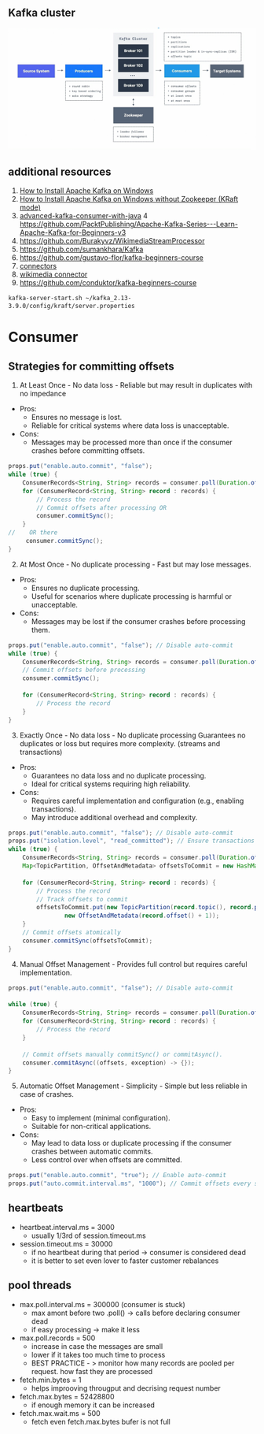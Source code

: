 ## Kafka cluster

![kafka_cluster](kafka_cluster.png)


## additional resources 
1. [How to Install Apache Kafka on Windows](https://learn.conduktor.io/kafka/how-to-install-apache-kafka-on-windows/#(optional)-Changing-the-Kafka-and-Zookeeper-data-storage-directory-5)
2. [How to Install Apache Kafka on Windows without Zookeeper (KRaft mode)](https://learn.conduktor.io/kafka/how-to-install-apache-kafka-on-windows-without-zookeeper-kraft-mode/)
3. [advanced-kafka-consumer-with-java](https://learn.conduktor.io/kafka/advanced-kafka-consumer-with-java/)
4 https://github.com/PacktPublishing/Apache-Kafka-Series---Learn-Apache-Kafka-for-Beginners-v3
4. https://github.com/Burakyvz/WikimediaStreamProcessor
5. https://github.com/sumankhara/Kafka
6. https://github.com/gustavo-flor/kafka-beginners-course
7. [connectors](https://www.confluent.io/hub/)
8. [wikimedia connector](https://github.com/conduktor/kafka-connect-wikimedia)
9. https://github.com/conduktor/kafka-beginners-course

```shell
kafka-server-start.sh ~/kafka_2.13-3.9.0/config/kraft/server.properties
```



# Consumer 
## Strategies for committing offsets
1. At Least Once - No data loss - Reliable but may result in duplicates with no impedance 
* Pros: 
  * Ensures no message is lost.
  * Reliable for critical systems where data loss is unacceptable.
* Cons:
   * Messages may be processed more than once if the consumer crashes before committing offsets.
```java
props.put("enable.auto.commit", "false");
while (true) {
    ConsumerRecords<String, String> records = consumer.poll(Duration.ofMillis(100));
    for (ConsumerRecord<String, String> record : records) {
        // Process the record
        // Commit offsets after processing OR 
        consumer.commitSync();
    }
//    OR there
     consumer.commitSync();        
}
```
2. At Most Once - No duplicate processing - Fast but may lose messages.
* Pros:
  * Ensures no duplicate processing.
  * Useful for scenarios where duplicate processing is harmful or unacceptable.
* Cons:
  * Messages may be lost if the consumer crashes before processing them.
```java 
props.put("enable.auto.commit", "false"); // Disable auto-commit
while (true) {
    ConsumerRecords<String, String> records = consumer.poll(Duration.ofMillis(100));
    // Commit offsets before processing
    consumer.commitSync();

    for (ConsumerRecord<String, String> record : records) {
        // Process the record
    }
}
```
3. Exactly Once - No data loss - No duplicate processing Guarantees no duplicates or loss but requires more complexity. (streams and transactions)
* Pros:
  * Guarantees no data loss and no duplicate processing.
  * Ideal for critical systems requiring high reliability.
* Cons:
  * Requires careful implementation and configuration (e.g., enabling transactions).
  * May introduce additional overhead and complexity.
```java 
props.put("enable.auto.commit", "false"); // Disable auto-commit
props.put("isolation.level", "read_committed"); // Ensure transactions are respected
while (true) {
    ConsumerRecords<String, String> records = consumer.poll(Duration.ofMillis(100));
    Map<TopicPartition, OffsetAndMetadata> offsetsToCommit = new HashMap<>();

    for (ConsumerRecord<String, String> record : records) {
        // Process the record
        // Track offsets to commit
        offsetsToCommit.put(new TopicPartition(record.topic(), record.partition()),
                new OffsetAndMetadata(record.offset() + 1));
    }
    // Commit offsets atomically
    consumer.commitSync(offsetsToCommit);
} 
```
4. Manual Offset Management - Provides full control but requires careful implementation.
```java
props.put("enable.auto.commit", "false"); // Disable auto-commit

while (true) {
    ConsumerRecords<String, String> records = consumer.poll(Duration.ofMillis(100));
    for (ConsumerRecord<String, String> record : records) {
        // Process the record
    }

    // Commit offsets manually commitSync() or commitAsync().
    consumer.commitAsync((offsets, exception) -> {});
}
```
5. Automatic Offset Management - Simplicity - Simple but less reliable in case of crashes.
* Pros:
  * Easy to implement (minimal configuration).
  * Suitable for non-critical applications.
* Cons:
  * May lead to data loss or duplicate processing if the consumer crashes between automatic commits.
  * Less control over when offsets are committed.
```java 
props.put("enable.auto.commit", "true"); // Enable auto-commit
props.put("auto.commit.interval.ms", "1000"); // Commit offsets every second
```

## heartbeats
* heartbeat.interval.ms = 3000  
   * usually 1/3rd of session.timeout.ms
* session.timeout.ms = 30000
   * if no heartbeat during that period -> consumer is considered dead
   * it is better to set even lover to faster customer rebalances
## pool threads
* max.poll.interval.ms = 300000 (consumer is stuck)
  * max amont before two .poll() -> calls before declaring consumer dead
  * if easy processing -> make it less 
* max.poll.records = 500
  * increase in case the messages are small
  * lower if it takes too much time to process
  * BEST PRACTICE  - > monitor how many records are pooled per request. how fast they are processed
* fetch.min.bytes = 1 
  * helps improoving througput and decrising request number 
* fetch.max.bytes = 52428800
  * if enough memory it can be increased 
* fetch.max.wait.ms = 500 
  *  fetch even fetch.max.bytes bufer is not full